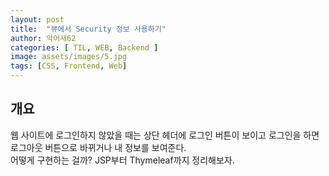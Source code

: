 ```yaml
---
layout: post
title:  "뷰에서 Security 정보 사용하기"
author: 악어새62
categories: [ TIL, WEB, Backend ]
image: assets/images/5.jpg
tags: [CSS, Frontend, Web]
---
```

## 개요

웹 사이트에 로그인하지 않았을 때는 상단 헤더에 로그인 버튼이 보이고 로그인을 하면 로그아웃 버튼으로 바뀌거나 내 정보를 보여준다.  
어떻게 구현하는 걸까? JSP부터 Thymeleaf까지 정리해보자.
